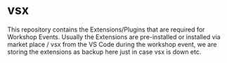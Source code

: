 # vsx

This repository contains the Extensions/Plugins that are required for Workshop Events. Usually the Extensions are pre-installed or installed via market place / vsx from the VS Code during the workshop event, we are storing the extensions as backup here just in case vsx is down etc. 
